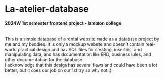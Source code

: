 # La-atelier-database
<h4>2024W 1st semester frontend project - lambton college</h4>
<br>
This is a simple database of a rental website made as a database project by me and my buddies. It is only a mockup website and doesn't contain real-world practical design and has SQL files for creating, inserting, and manipulating data, and has documentation like ERD, business rules, and other documentation for the database.
<br>
I acknowledge that this design has several flaws and could have been a lot better, but it does our job on our 1st try so why not :)
